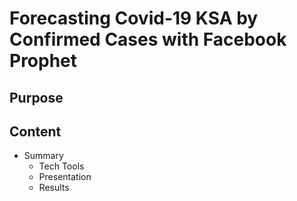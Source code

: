 # Forecasting Covid-19 KSA by Confirmed Cases with Facebook Prophet

## Purpose 

## Content
- Summary
  - Tech Tools
  - Presentation
  - Results

